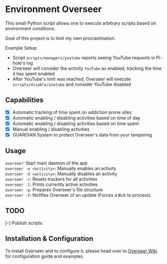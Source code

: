 # Environment Overseer

This small Python script allows one to execute arbitrary scripts based on environment conditions.

Goal of this project is to limit my own procrastination.

Example Setup:
 - Script `scripts/managers/youtube` reports seeing YouTube requests in Pi-hole's log
 - Overseer will consider the activity `YouTube` as enabled, tracking the time it has spent enabled
 - After YouTube's limit was reached, Overseer will execute `scripts/disable/youtube`
 and consider YouTube disabled

## Capabilities

* [X] Automatic tracking of time spent on addiction prone sites
* [X] Automatic enabling / disabling activities based on time of day
* [X] Automatic enabling / disabling activities based on time spent
* [X] Manual enabling / disabling activities
* [x] GUARDIAN System to protect Overseer's data from your tampering 

## Usage

`overseer`: Start main daemon of the app   
`overseer -e <activity>`: Manually enables an activity  
`overseer -d <activity>`: Manually disables an activity  
`overseer -r`: Resets trackers for all activities  
`overseer -l`: Prints currently active activities  
`overseer -p`: Prepares Overseer's file structure  
`overseer -t`: Notifies Overseer of an update (Forces a **t**ick to process)

## TODO

[-] Publish scripts

## Installation & Configuration

To install Overseer and to configure it, please head over to 
[Overseer Wiki](https://github.com/meowxiik/environment-overseer/wiki) for configuration guide and examples.
